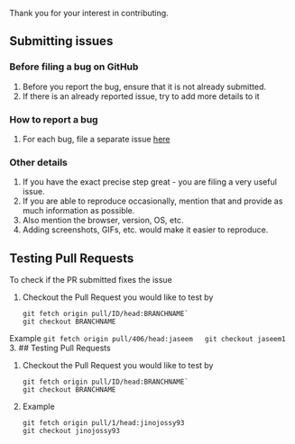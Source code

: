 Thank you for your interest in contributing. 
## Submitting issues

### Before filing a bug on GitHub
1. Before you report the bug, ensure that it is not already submitted.
2. If there is an already reported issue, try to add more details to it

### How to report a bug
1. For each bug, file a separate issue [here](https://github.com/qburst/PySparkCLI/issues/new)

### Other details
1. If you have the exact precise step great - you are filing a very useful issue.
2. If you are able to reproduce occasionally, mention that and provide as much information as possible.
3. Also mention the browser, version, OS, etc.
4. Adding screenshots, GIFs, etc. would make it easier to reproduce.

## Testing Pull Requests
To check if the PR submitted fixes the issue 
1. Checkout the Pull Request you would like to test by
      ```
      git fetch origin pull/ID/head:BRANCHNAME`
      git checkout BRANCHNAME
     ```    
Example
    ```
    git fetch origin pull/406/head:jaseem  
    git checkout jaseem1
    ```
3. ## Testing Pull Requests
1. Checkout the Pull Request you would like to test by
      ```
      git fetch origin pull/ID/head:BRANCHNAME`
      git checkout BRANCHNAME
     ```    
2. Example
    ```
    git fetch origin pull/1/head:jinojossy93  
    git checkout jinojossy93
    ```
